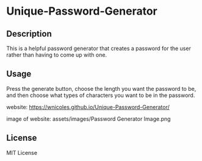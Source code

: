 # Unique-Password-Generator

## Description
This is a helpful password generator that creates a password for the user rather than having to come up with one.

## Usage
Press the generate button, choose the length you want the password to be, and then choose what types of characters you want to be in the password.

website: https://wnicoles.github.io/Unique-Password-Generator/

image of website: assets/images/Password Generator Image.png

## License
MIT License
